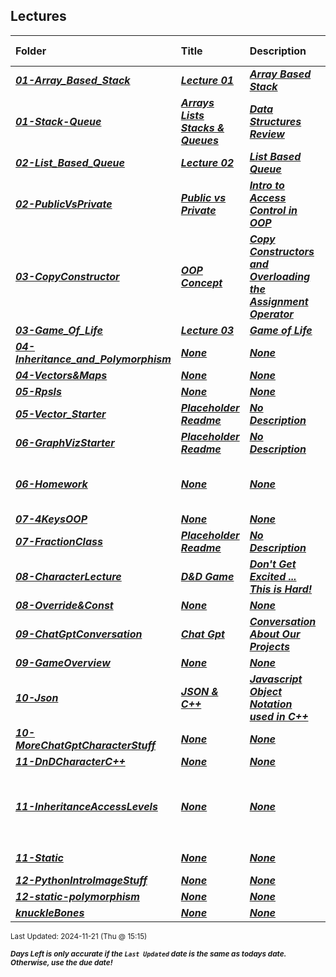 ## Lectures

| Folder | Title | Description | Due Date | Due |  |
|:------|:------|:------|:-----:|:-----:|-----|
| ***<a href="https://github.com/rugbyprof/2143-Object-Oriented-Programming/tree/master/Lectures/01-Array_Based_Stack">01-Array_Based_Stack</a>*** | ***<a href="https://github.com/rugbyprof/2143-Object-Oriented-Programming/tree/master/Lectures/01-Array_Based_Stack"> Lecture 01 </a>*** | ***<a href="https://github.com/rugbyprof/2143-Object-Oriented-Programming/tree/master/Lectures/01-Array_Based_Stack"> Array Based Stack</a>*** | ***<a href="https://github.com/rugbyprof/2143-Object-Oriented-Programming/tree/master/Lectures/01-Array_Based_Stack">None</a>*** | ***<a href="https://github.com/rugbyprof/2143-Object-Oriented-Programming/tree/master/Lectures/01-Array_Based_Stack">N/A</a>*** |  |
| ***<a href="https://github.com/rugbyprof/2143-Object-Oriented-Programming/tree/master/Lectures/01-Stack-Queue">01-Stack-Queue</a>*** | ***<a href="https://github.com/rugbyprof/2143-Object-Oriented-Programming/tree/master/Lectures/01-Stack-Queue"> Arrays Lists Stacks & Queues </a>*** | ***<a href="https://github.com/rugbyprof/2143-Object-Oriented-Programming/tree/master/Lectures/01-Stack-Queue"> Data Structures Review</a>*** | ***<a href="https://github.com/rugbyprof/2143-Object-Oriented-Programming/tree/master/Lectures/01-Stack-Queue">None</a>*** | ***<a href="https://github.com/rugbyprof/2143-Object-Oriented-Programming/tree/master/Lectures/01-Stack-Queue"> NA</a>*** |  |
| ***<a href="https://github.com/rugbyprof/2143-Object-Oriented-Programming/tree/master/Lectures/02-List_Based_Queue">02-List_Based_Queue</a>*** | ***<a href="https://github.com/rugbyprof/2143-Object-Oriented-Programming/tree/master/Lectures/02-List_Based_Queue"> Lecture 02 </a>*** | ***<a href="https://github.com/rugbyprof/2143-Object-Oriented-Programming/tree/master/Lectures/02-List_Based_Queue"> List Based Queue</a>*** | ***<a href="https://github.com/rugbyprof/2143-Object-Oriented-Programming/tree/master/Lectures/02-List_Based_Queue">None</a>*** | ***<a href="https://github.com/rugbyprof/2143-Object-Oriented-Programming/tree/master/Lectures/02-List_Based_Queue">N/A</a>*** |  |
| ***<a href="https://github.com/rugbyprof/2143-Object-Oriented-Programming/tree/master/Lectures/02-PublicVsPrivate">02-PublicVsPrivate</a>*** | ***<a href="https://github.com/rugbyprof/2143-Object-Oriented-Programming/tree/master/Lectures/02-PublicVsPrivate"> Public vs Private </a>*** | ***<a href="https://github.com/rugbyprof/2143-Object-Oriented-Programming/tree/master/Lectures/02-PublicVsPrivate"> Intro to Access Control in OOP</a>*** | ***<a href="https://github.com/rugbyprof/2143-Object-Oriented-Programming/tree/master/Lectures/02-PublicVsPrivate">None</a>*** | ***<a href="https://github.com/rugbyprof/2143-Object-Oriented-Programming/tree/master/Lectures/02-PublicVsPrivate"> NA</a>*** |  |
| ***<a href="https://github.com/rugbyprof/2143-Object-Oriented-Programming/tree/master/Lectures/03-CopyConstructor">03-CopyConstructor</a>*** | ***<a href="https://github.com/rugbyprof/2143-Object-Oriented-Programming/tree/master/Lectures/03-CopyConstructor"> OOP Concept </a>*** | ***<a href="https://github.com/rugbyprof/2143-Object-Oriented-Programming/tree/master/Lectures/03-CopyConstructor"> Copy Constructors and Overloading the Assignment Operator</a>*** | ***<a href="https://github.com/rugbyprof/2143-Object-Oriented-Programming/tree/master/Lectures/03-CopyConstructor">None</a>*** | ***<a href="https://github.com/rugbyprof/2143-Object-Oriented-Programming/tree/master/Lectures/03-CopyConstructor"> NA</a>*** |  |
| ***<a href="https://github.com/rugbyprof/2143-Object-Oriented-Programming/tree/master/Lectures/03-Game_Of_Life">03-Game_Of_Life</a>*** | ***<a href="https://github.com/rugbyprof/2143-Object-Oriented-Programming/tree/master/Lectures/03-Game_Of_Life"> Lecture 03 </a>*** | ***<a href="https://github.com/rugbyprof/2143-Object-Oriented-Programming/tree/master/Lectures/03-Game_Of_Life"> Game of Life</a>*** | ***<a href="https://github.com/rugbyprof/2143-Object-Oriented-Programming/tree/master/Lectures/03-Game_Of_Life">None</a>*** | ***<a href="https://github.com/rugbyprof/2143-Object-Oriented-Programming/tree/master/Lectures/03-Game_Of_Life">N/A</a>*** |  |
| ***<a href="https://github.com/rugbyprof/2143-Object-Oriented-Programming/tree/master/Lectures/04-Inheritance_and_Polymorphism">04-Inheritance_and_Polymorphism</a>*** | ***<a href="https://github.com/rugbyprof/2143-Object-Oriented-Programming/tree/master/Lectures/04-Inheritance_and_Polymorphism">None</a>*** | ***<a href="https://github.com/rugbyprof/2143-Object-Oriented-Programming/tree/master/Lectures/04-Inheritance_and_Polymorphism">None</a>*** | ***<a href="https://github.com/rugbyprof/2143-Object-Oriented-Programming/tree/master/Lectures/04-Inheritance_and_Polymorphism">None</a>*** | ***<a href="https://github.com/rugbyprof/2143-Object-Oriented-Programming/tree/master/Lectures/04-Inheritance_and_Polymorphism"> None</a>*** |  |
| ***<a href="https://github.com/rugbyprof/2143-Object-Oriented-Programming/tree/master/Lectures/04-Vectors&Maps">04-Vectors&Maps</a>*** | ***<a href="https://github.com/rugbyprof/2143-Object-Oriented-Programming/tree/master/Lectures/04-Vectors&Maps">None</a>*** | ***<a href="https://github.com/rugbyprof/2143-Object-Oriented-Programming/tree/master/Lectures/04-Vectors&Maps">None</a>*** | ***<a href="https://github.com/rugbyprof/2143-Object-Oriented-Programming/tree/master/Lectures/04-Vectors&Maps">None</a>*** | ***<a href="https://github.com/rugbyprof/2143-Object-Oriented-Programming/tree/master/Lectures/04-Vectors&Maps">|  #  | Name                             | Description                                       |</a>*** |  |
| ***<a href="https://github.com/rugbyprof/2143-Object-Oriented-Programming/tree/master/Lectures/05-Rpsls">05-Rpsls</a>*** | ***<a href="https://github.com/rugbyprof/2143-Object-Oriented-Programming/tree/master/Lectures/05-Rpsls">None</a>*** | ***<a href="https://github.com/rugbyprof/2143-Object-Oriented-Programming/tree/master/Lectures/05-Rpsls">None</a>*** | ***<a href="https://github.com/rugbyprof/2143-Object-Oriented-Programming/tree/master/Lectures/05-Rpsls">None</a>*** | ***<a href="https://github.com/rugbyprof/2143-Object-Oriented-Programming/tree/master/Lectures/05-Rpsls">N/A</a>*** |  |
| ***<a href="https://github.com/rugbyprof/2143-Object-Oriented-Programming/tree/master/Lectures/05-Vector_Starter">05-Vector_Starter</a>*** | ***<a href="https://github.com/rugbyprof/2143-Object-Oriented-Programming/tree/master/Lectures/05-Vector_Starter"> Placeholder Readme </a>*** | ***<a href="https://github.com/rugbyprof/2143-Object-Oriented-Programming/tree/master/Lectures/05-Vector_Starter"> No Description</a>*** | ***<a href="https://github.com/rugbyprof/2143-Object-Oriented-Programming/tree/master/Lectures/05-Vector_Starter">None</a>*** | ***<a href="https://github.com/rugbyprof/2143-Object-Oriented-Programming/tree/master/Lectures/05-Vector_Starter">N/A</a>*** |  |
| ***<a href="https://github.com/rugbyprof/2143-Object-Oriented-Programming/tree/master/Lectures/06-GraphVizStarter">06-GraphVizStarter</a>*** | ***<a href="https://github.com/rugbyprof/2143-Object-Oriented-Programming/tree/master/Lectures/06-GraphVizStarter"> Placeholder Readme </a>*** | ***<a href="https://github.com/rugbyprof/2143-Object-Oriented-Programming/tree/master/Lectures/06-GraphVizStarter"> No Description</a>*** | ***<a href="https://github.com/rugbyprof/2143-Object-Oriented-Programming/tree/master/Lectures/06-GraphVizStarter">None</a>*** | ***<a href="https://github.com/rugbyprof/2143-Object-Oriented-Programming/tree/master/Lectures/06-GraphVizStarter">N/A</a>*** |  |
| ***<a href="https://github.com/rugbyprof/2143-Object-Oriented-Programming/tree/master/Lectures/06-Homework">06-Homework</a>*** | ***<a href="https://github.com/rugbyprof/2143-Object-Oriented-Programming/tree/master/Lectures/06-Homework">None</a>*** | ***<a href="https://github.com/rugbyprof/2143-Object-Oriented-Programming/tree/master/Lectures/06-Homework">None</a>*** | ***<a href="https://github.com/rugbyprof/2143-Object-Oriented-Programming/tree/master/Lectures/06-Homework">None</a>*** | ***<a href="https://github.com/rugbyprof/2143-Object-Oriented-Programming/tree/master/Lectures/06-Homework"> 1. **Card Game: "War" with Inheritance**</a>*** |  |
| ***<a href="https://github.com/rugbyprof/2143-Object-Oriented-Programming/tree/master/Lectures/07-4KeysOOP">07-4KeysOOP</a>*** | ***<a href="https://github.com/rugbyprof/2143-Object-Oriented-Programming/tree/master/Lectures/07-4KeysOOP">None</a>*** | ***<a href="https://github.com/rugbyprof/2143-Object-Oriented-Programming/tree/master/Lectures/07-4KeysOOP">None</a>*** | ***<a href="https://github.com/rugbyprof/2143-Object-Oriented-Programming/tree/master/Lectures/07-4KeysOOP">None</a>*** | ***<a href="https://github.com/rugbyprof/2143-Object-Oriented-Programming/tree/master/Lectures/07-4KeysOOP">N/A</a>*** |  |
| ***<a href="https://github.com/rugbyprof/2143-Object-Oriented-Programming/tree/master/Lectures/07-FractionClass">07-FractionClass</a>*** | ***<a href="https://github.com/rugbyprof/2143-Object-Oriented-Programming/tree/master/Lectures/07-FractionClass"> Placeholder Readme </a>*** | ***<a href="https://github.com/rugbyprof/2143-Object-Oriented-Programming/tree/master/Lectures/07-FractionClass"> No Description</a>*** | ***<a href="https://github.com/rugbyprof/2143-Object-Oriented-Programming/tree/master/Lectures/07-FractionClass">None</a>*** | ***<a href="https://github.com/rugbyprof/2143-Object-Oriented-Programming/tree/master/Lectures/07-FractionClass">N/A</a>*** |  |
| ***<a href="https://github.com/rugbyprof/2143-Object-Oriented-Programming/tree/master/Lectures/08-CharacterLecture">08-CharacterLecture</a>*** | ***<a href="https://github.com/rugbyprof/2143-Object-Oriented-Programming/tree/master/Lectures/08-CharacterLecture"> D&D Game </a>*** | ***<a href="https://github.com/rugbyprof/2143-Object-Oriented-Programming/tree/master/Lectures/08-CharacterLecture"> Don't Get Excited ... This is Hard!</a>*** | ***<a href="https://github.com/rugbyprof/2143-Object-Oriented-Programming/tree/master/Lectures/08-CharacterLecture">None</a>*** | ***<a href="https://github.com/rugbyprof/2143-Object-Oriented-Programming/tree/master/Lectures/08-CharacterLecture"> Characters</a>*** |  |
| ***<a href="https://github.com/rugbyprof/2143-Object-Oriented-Programming/tree/master/Lectures/08-Override&Const">08-Override&Const</a>*** | ***<a href="https://github.com/rugbyprof/2143-Object-Oriented-Programming/tree/master/Lectures/08-Override&Const">None</a>*** | ***<a href="https://github.com/rugbyprof/2143-Object-Oriented-Programming/tree/master/Lectures/08-Override&Const">None</a>*** | ***<a href="https://github.com/rugbyprof/2143-Object-Oriented-Programming/tree/master/Lectures/08-Override&Const">None</a>*** | ***<a href="https://github.com/rugbyprof/2143-Object-Oriented-Programming/tree/master/Lectures/08-Override&Const"> Const</a>*** |  |
| ***<a href="https://github.com/rugbyprof/2143-Object-Oriented-Programming/tree/master/Lectures/09-ChatGptConversation">09-ChatGptConversation</a>*** | ***<a href="https://github.com/rugbyprof/2143-Object-Oriented-Programming/tree/master/Lectures/09-ChatGptConversation"> Chat Gpt </a>*** | ***<a href="https://github.com/rugbyprof/2143-Object-Oriented-Programming/tree/master/Lectures/09-ChatGptConversation"> Conversation About Our Projects</a>*** | ***<a href="https://github.com/rugbyprof/2143-Object-Oriented-Programming/tree/master/Lectures/09-ChatGptConversation">None</a>*** | ***<a href="https://github.com/rugbyprof/2143-Object-Oriented-Programming/tree/master/Lectures/09-ChatGptConversation"> Due : None</a>*** |  |
| ***<a href="https://github.com/rugbyprof/2143-Object-Oriented-Programming/tree/master/Lectures/09-GameOverview">09-GameOverview</a>*** | ***<a href="https://github.com/rugbyprof/2143-Object-Oriented-Programming/tree/master/Lectures/09-GameOverview">None</a>*** | ***<a href="https://github.com/rugbyprof/2143-Object-Oriented-Programming/tree/master/Lectures/09-GameOverview">None</a>*** | ***<a href="https://github.com/rugbyprof/2143-Object-Oriented-Programming/tree/master/Lectures/09-GameOverview">None</a>*** | ***<a href="https://github.com/rugbyprof/2143-Object-Oriented-Programming/tree/master/Lectures/09-GameOverview">|  #  | File Name                  | Description                                     |</a>*** |  |
| ***<a href="https://github.com/rugbyprof/2143-Object-Oriented-Programming/tree/master/Lectures/10-Json">10-Json</a>*** | ***<a href="https://github.com/rugbyprof/2143-Object-Oriented-Programming/tree/master/Lectures/10-Json"> JSON & C++ </a>*** | ***<a href="https://github.com/rugbyprof/2143-Object-Oriented-Programming/tree/master/Lectures/10-Json"> Javascript Object Notation used in C++</a>*** | ***<a href="https://github.com/rugbyprof/2143-Object-Oriented-Programming/tree/master/Lectures/10-Json">None</a>*** | ***<a href="https://github.com/rugbyprof/2143-Object-Oriented-Programming/tree/master/Lectures/10-Json"> NA</a>*** |  |
| ***<a href="https://github.com/rugbyprof/2143-Object-Oriented-Programming/tree/master/Lectures/10-MoreChatGptCharacterStuff">10-MoreChatGptCharacterStuff</a>*** | ***<a href="https://github.com/rugbyprof/2143-Object-Oriented-Programming/tree/master/Lectures/10-MoreChatGptCharacterStuff">None</a>*** | ***<a href="https://github.com/rugbyprof/2143-Object-Oriented-Programming/tree/master/Lectures/10-MoreChatGptCharacterStuff">None</a>*** | ***<a href="https://github.com/rugbyprof/2143-Object-Oriented-Programming/tree/master/Lectures/10-MoreChatGptCharacterStuff">None</a>*** | ***<a href="https://github.com/rugbyprof/2143-Object-Oriented-Programming/tree/master/Lectures/10-MoreChatGptCharacterStuff">N/A</a>*** |  |
| ***<a href="https://github.com/rugbyprof/2143-Object-Oriented-Programming/tree/master/Lectures/11-DnDCharacterC++">11-DnDCharacterC++</a>*** | ***<a href="https://github.com/rugbyprof/2143-Object-Oriented-Programming/tree/master/Lectures/11-DnDCharacterC++">None</a>*** | ***<a href="https://github.com/rugbyprof/2143-Object-Oriented-Programming/tree/master/Lectures/11-DnDCharacterC++">None</a>*** | ***<a href="https://github.com/rugbyprof/2143-Object-Oriented-Programming/tree/master/Lectures/11-DnDCharacterC++">None</a>*** | ***<a href="https://github.com/rugbyprof/2143-Object-Oriented-Programming/tree/master/Lectures/11-DnDCharacterC++">N/A</a>*** |  |
| ***<a href="https://github.com/rugbyprof/2143-Object-Oriented-Programming/tree/master/Lectures/11-InheritanceAccessLevels">11-InheritanceAccessLevels</a>*** | ***<a href="https://github.com/rugbyprof/2143-Object-Oriented-Programming/tree/master/Lectures/11-InheritanceAccessLevels">None</a>*** | ***<a href="https://github.com/rugbyprof/2143-Object-Oriented-Programming/tree/master/Lectures/11-InheritanceAccessLevels">None</a>*** | ***<a href="https://github.com/rugbyprof/2143-Object-Oriented-Programming/tree/master/Lectures/11-InheritanceAccessLevels">None</a>*** | ***<a href="https://github.com/rugbyprof/2143-Object-Oriented-Programming/tree/master/Lectures/11-InheritanceAccessLevels"> 1. **Public Inheritance** (`class Derived : public Base`)</a>*** |  |
| ***<a href="https://github.com/rugbyprof/2143-Object-Oriented-Programming/tree/master/Lectures/11-Static">11-Static</a>*** | ***<a href="https://github.com/rugbyprof/2143-Object-Oriented-Programming/tree/master/Lectures/11-Static">None</a>*** | ***<a href="https://github.com/rugbyprof/2143-Object-Oriented-Programming/tree/master/Lectures/11-Static">None</a>*** | ***<a href="https://github.com/rugbyprof/2143-Object-Oriented-Programming/tree/master/Lectures/11-Static">None</a>*** | ***<a href="https://github.com/rugbyprof/2143-Object-Oriented-Programming/tree/master/Lectures/11-Static"> Code Example:</a>*** |  |
| ***<a href="https://github.com/rugbyprof/2143-Object-Oriented-Programming/tree/master/Lectures/12-PythonIntroImageStuff">12-PythonIntroImageStuff</a>*** | ***<a href="https://github.com/rugbyprof/2143-Object-Oriented-Programming/tree/master/Lectures/12-PythonIntroImageStuff">None</a>*** | ***<a href="https://github.com/rugbyprof/2143-Object-Oriented-Programming/tree/master/Lectures/12-PythonIntroImageStuff">None</a>*** | ***<a href="https://github.com/rugbyprof/2143-Object-Oriented-Programming/tree/master/Lectures/12-PythonIntroImageStuff">None</a>*** | ***<a href="https://github.com/rugbyprof/2143-Object-Oriented-Programming/tree/master/Lectures/12-PythonIntroImageStuff">N/A</a>*** |  |
| ***<a href="https://github.com/rugbyprof/2143-Object-Oriented-Programming/tree/master/Lectures/12-static-polymorphism">12-static-polymorphism</a>*** | ***<a href="https://github.com/rugbyprof/2143-Object-Oriented-Programming/tree/master/Lectures/12-static-polymorphism">None</a>*** | ***<a href="https://github.com/rugbyprof/2143-Object-Oriented-Programming/tree/master/Lectures/12-static-polymorphism">None</a>*** | ***<a href="https://github.com/rugbyprof/2143-Object-Oriented-Programming/tree/master/Lectures/12-static-polymorphism">None</a>*** | ***<a href="https://github.com/rugbyprof/2143-Object-Oriented-Programming/tree/master/Lectures/12-static-polymorphism">N/A</a>*** |  |
| ***<a href="https://github.com/rugbyprof/2143-Object-Oriented-Programming/tree/master/Lectures/knuckleBones">knuckleBones</a>*** | ***<a href="https://github.com/rugbyprof/2143-Object-Oriented-Programming/tree/master/Lectures/knuckleBones">None</a>*** | ***<a href="https://github.com/rugbyprof/2143-Object-Oriented-Programming/tree/master/Lectures/knuckleBones">None</a>*** | ***<a href="https://github.com/rugbyprof/2143-Object-Oriented-Programming/tree/master/Lectures/knuckleBones">None</a>*** | ***<a href="https://github.com/rugbyprof/2143-Object-Oriented-Programming/tree/master/Lectures/knuckleBones">N/A</a>*** |  |

<sup>Last Updated: 2024-11-21 (Thu @ 15:15)</sup> 

<sup>***Days Left is only accurate if the `Last Updated` date is the same as todays date. Otherwise, use the due date!***</sup> 
